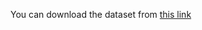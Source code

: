 You can download the dataset from [this link](https://drive.google.com/drive/folders/19DU6W4JCAyxVHYHG1dVPni-idfRPm53b?usp=sharing)